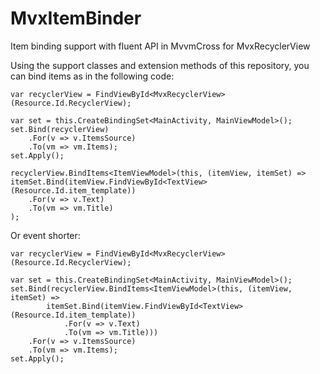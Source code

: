 # MvxItemBinder
Item binding support with fluent API in MvvmCross for MvxRecyclerView

Using the support classes and extension methods of this repository, you can bind items as in the following code:

	var recyclerView = FindViewById<MvxRecyclerView>(Resource.Id.RecyclerView);

	var set = this.CreateBindingSet<MainActivity, MainViewModel>();
	set.Bind(recyclerView)
		.For(v => v.ItemsSource)
		.To(vm => vm.Items);
	set.Apply();

	recyclerView.BindItems<ItemViewModel>(this, (itemView, itemSet) =>
	itemSet.Bind(itemView.FindViewById<TextView>(Resource.Id.item_template))
		.For(v => v.Text)
		.To(vm => vm.Title)
	);

Or event shorter:

	var recyclerView = FindViewById<MvxRecyclerView>(Resource.Id.RecyclerView);

	var set = this.CreateBindingSet<MainActivity, MainViewModel>();
	set.Bind(recyclerView.BindItems<ItemViewModel>(this, (itemView, itemSet) =>
			itemSet.Bind(itemView.FindViewById<TextView>(Resource.Id.item_template))
				.For(v => v.Text)
				.To(vm => vm.Title)))
		.For(v => v.ItemsSource)
		.To(vm => vm.Items);
	set.Apply();
